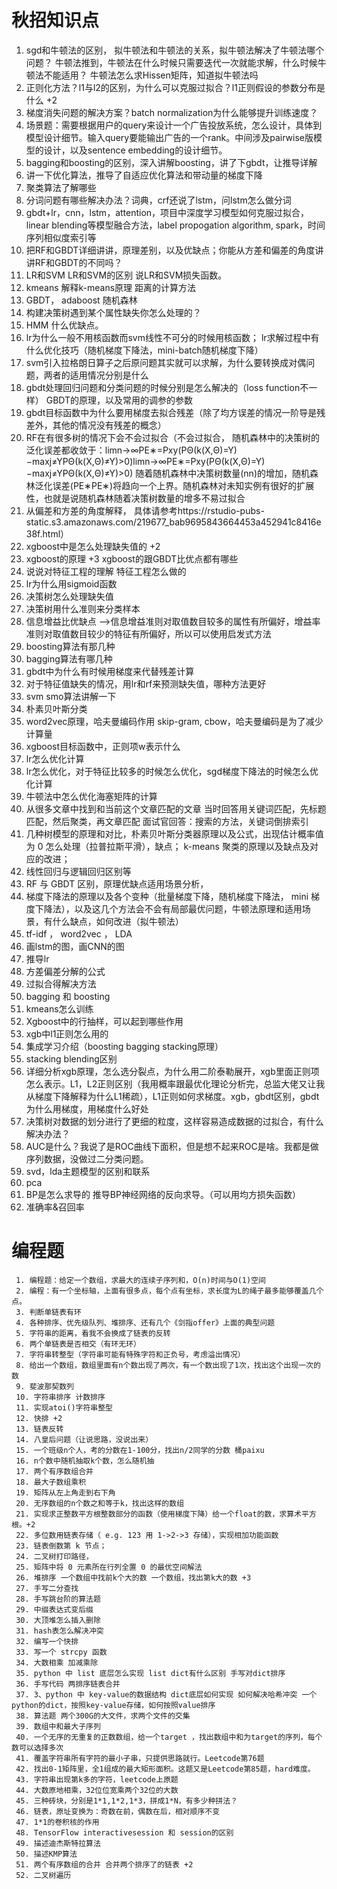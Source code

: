 # 秋招知识点

1. sgd和牛顿法的区别， 拟牛顿法和牛顿法的关系，拟牛顿法解决了牛顿法哪个问题？ 牛顿法推到，牛顿法在什么时候只需要迭代一次就能求解，什么时候牛顿法不能适用？ 牛顿法怎么求Hissen矩阵，知道拟牛顿法吗
2. 正则化方法？l1与l2的区别，为什么可以克服过拟合？l1正则假设的参数分布是什么 +2
3. 梯度消失问题的解决方案？batch normalization为什么能够提升训练速度？
4. 场景题：需要根据用户的query来设计一个广告投放系统，怎么设计，具体到模型设计细节。输入query要能输出广告的一个rank。中间涉及pairwise版模型的设计，以及sentence embedding的设计细节。   
5. bagging和boosting的区别，深入讲解boosting，讲了下gbdt，让推导详解
6. 讲一下优化算法，推导了自适应优化算法和带动量的梯度下降
7. 聚类算法了解哪些
8. 分词问题有哪些解决办法？词典，crf还说了lstm，问lstm怎么做分词 
9. gbdt+lr，cnn，lstm，attention，项目中深度学习模型如何克服过拟合，linear blending等模型融合方法，label propogation algorithm, spark，时间序列相似度索引等
10. 把RF和GBDT详细讲讲，原理差别，以及优缺点；你能从方差和偏差的角度讲讲RF和GBDT的不同吗？
11. LR和SVM LR和SVM的区别 说LR和SVM损失函数。
12. kmeans 解释k-means原理 距离的计算方法
13. GBDT， adaboost 随机森林
14. 构建决策树遇到某个属性缺失你怎么处理的？
15. HMM 什么优缺点。
16. lr为什么一般不用核函数而svm线性不可分的时候用核函数； lr求解过程中有什么优化技巧（随机梯度下降法，mini-batch随机梯度下降）
17. svm引入拉格朗日算子之后原问题其实就可以求解，为什么要转换成对偶问题，两者的适用情况分别是什么
18. gbdt处理回归问题和分类问题的时候分别是怎么解决的（loss function不一样） GBDT的原理，以及常用的调参的参数
19. gbdt目标函数中为什么要用梯度去拟合残差（除了均方误差的情况一阶导是残差外，其他的情况没有残差的概念）
20. RF在有很多树的情况下会不会过拟合（不会过拟合，
随机森林中的决策树的泛化误差都收敛于：limn→∞PE∗=Pxy(PΘ(k(X,Θ)=Y)−maxj≠YPΘ(k(X,Θ)≠Y)>0)limn→∞PE∗=Pxy(PΘ(k(X,Θ)=Y)−maxj≠YPΘ(k(X,Θ)≠Y)>0)
随着随机森林中决策树数量(nn)的增加，随机森林泛化误差(PE∗PE∗)将趋向一个上界。随机森林对未知实例有很好的扩展性，也就是说随机森林随着决策树数量的增多不易过拟合
21. 从偏差和方差的角度解释， 具体请参考https://rstudio-pubs-static.s3.amazonaws.com/219677_bab9695843664453a452941c8416e38f.html）
22. xgboost中是怎么处理缺失值的 +2
23. xgboost的原理 +3 xgboost的跟GBDT比优点都有哪些
24. 说说对特征工程的理解 特征工程怎么做的
25. lr为什么用sigmoid函数
26. 决策树怎么处理缺失值
27. 决策树用什么准则来分类样本
28. 信息增益比优缺点 -->信息增益准则对取值数目较多的属性有所偏好，增益率准则对取值数目较少的特征有所偏好，所以可以使用启发式方法
29. boosting算法有那几种
30. bagging算法有哪几种
31. gbdt中为什么有时候用梯度来代替残差计算
32. 对于特征值缺失的情况，用lr和rf来预测缺失值，哪种方法更好
33. svm smo算法讲解一下
34. 朴素贝叶斯分类 
35. word2vec原理，哈夫曼编码作用 skip-gram, cbow，哈夫曼编码是为了减少计算量
36. xgboost目标函数中，正则项w表示什么
37. lr怎么优化计算
38. lr怎么优化，对于特征比较多的时候怎么优化，sgd梯度下降法的时候怎么优化计算
39. 牛顿法中怎么优化海塞矩阵的计算
40. 从很多文章中找到和当前这个文章匹配的文章 当时回答用关键词匹配，先标题匹配，然后聚类，再文章匹配 面试官回答：搜索的方法，关键词倒排索引
41. 几种树模型的原理和对比，朴素贝叶斯分类器原理以及公式，出现估计概率值为 0 怎么处理（拉普拉斯平滑），缺点； k-means 聚类的原理以及缺点及对应的改进；
42. 线性回归与逻辑回归区别等
43. RF 与 GBDT 区别，原理优缺点适用场景分析，
44. 梯度下降法的原理以及各个变种（批量梯度下降，随机梯度下降法， mini 梯度下降法），以及这几个方法会不会有局部最优问题，牛顿法原理和适用场景，有什么缺点，如何改进（拟牛顿法）
45.  tf-idf ， word2vec ， LDA
46. 画lstm的图，画CNN的图
47. 推导lr
48. 方差偏差分解的公式
49. 过拟合得解决方法
50. bagging 和 boosting
51. kmeans怎么训练
52. Xgboost中的行抽样，可以起到哪些作用
53. xgb中l1正则怎么用的
54. 集成学习介绍（boosting bagging stacking原理）
55. stacking blending区别
56. 详细分析xgb原理，怎么选分裂点，为什么用二阶泰勒展开，xgb里面正则项怎么表示。L1，L2正则区别（我用概率跟最优化理论分析完，总监大佬又让我从梯度下降解释为什么L1稀疏），L1正则如何求梯度。xgb，gbdt区别，gbdt为什么用梯度，用梯度什么好处
57. 决策树对数据的划分进行了更细的粒度，这样容易造成数据的过拟合，有什么解决办法？
58. AUC是什么？我说了是ROC曲线下面积，但是想不起来ROC是啥。我都是做序列数据，没做过二分类问题。
59. svd，lda主题模型的区别和联系
60. pca
61. BP是怎么求导的 推导BP神经网络的反向求导。（可以用均方损失函数）
62. 准确率&召回率


    
# 编程题
	 1. 编程题：给定一个数组，求最大的连续子序列和，O(n)时间与O(1)空间
	 2. 编程：有一个坐标轴，上面有很多点，每个点有坐标，求长度为L的绳子最多能够覆盖几个点。
	 3. 判断单链表有环
	 4. 各种排序、优先级队列、堆排序、还有几个《剑指offer》上面的典型问题
	 5. 字符串的距离，看我不会换成了链表的反转
	 6. 两个单链表是否相交（有环无环）
	 7. 字符串转整型（字符串可能有特殊字符和正负号，考虑溢出情况）
	 8. 给出一个数组，数组里面有n个数出现了两次，有一个数出现了1次，找出这个出现一次的数
	 9. 斐波那契数列
	 10. 字符串排序 计数排序
	 11. 实现atoi()字符串整型
	 12. 快排 +2
	 13. 链表反转
	 14. 八皇后问题（让说思路，没说出来）
	 15. 一个班级n个人，考的分数在1-100分，找出n/2同学的分数 桶paixu
	 16. n个数中随机抽取k个数，怎么随机抽
	 17. 两个有序数组合并
	 18. 最大子数组乘积
	 19. 矩阵从左上角走到右下角
	 20. 无序数组的n个数之和等于k，找出这样的数组
	 21. 实现求正整数平方根整数部分的函数（使用梯度下降）给一个float的数，求算术平方根。+2
	 22. 多位数用链表存储（ e.g. 123 用 1->2->3 存储），实现相加功能函数 
	 23. 链表倒数第 k 节点；
	 24. 二叉树打印路径，
	 25. 矩阵中将 0 元素所在行列全置 0 的最优空间解法
	 26. 堆排序 一个数组中找前k个大的数 一个数组，找出第k大的数 +3
	 27. 手写二分查找
	 28. 手写跳台阶的算法题
	 29. 中缀表达式变后缀
	 30. 大顶堆怎么插入删除
	 31. hash表怎么解决冲突
	 32. 编写一个快排
	 33. 写一个 strcpy 函数
	 34. 大数相乘 加减乘除
	 35. python 中 list 底层怎么实现 list dict有什么区别 手写对dict排序
	 36. 手写代码 两排序链表合并
	 37. 3、python 中 key-value的数据结构 dict底层如何实现 如何解决哈希冲突 一个python的dict，按照key-value存储，如何按照value排序
	 38. 算法题 两个300G的大文件，求两个文件的交集
	 39. 数组中和最大子序列
	 40. 一个无序的无重复的正数数组，给一个target ，找出数组中和为target的序列，每个数可以选择多次
	 41. 覆盖字符串所有字符的最小子串，只提供思路就行。Leetcode第76题
	 42. 找出0-1矩阵里，全1组成的最大矩形面积。这题又是Leetcode第85题，hard难度。
	 43. 字符串出现第k多的字符，leetcode上原题
	 44. 大数原地相乘，32位位宽乘两个32位的大数
	 45. 三种砖块，分别是1*1,1*2,1*3，拼成1*N，有多少种拼法？
	 46. 链表，原址变换为：奇数在前，偶数在后，相对顺序不变
	 47. 1*1的卷积核的作用
	 48. TensorFlow interactivesession 和 session的区别
	 49. 描述迪杰斯特拉算法
	 50. 描述KMP算法
	 51. 两个有序数组的合并 合并两个排序了的链表 +2
	 52. 二叉树遍历


    



